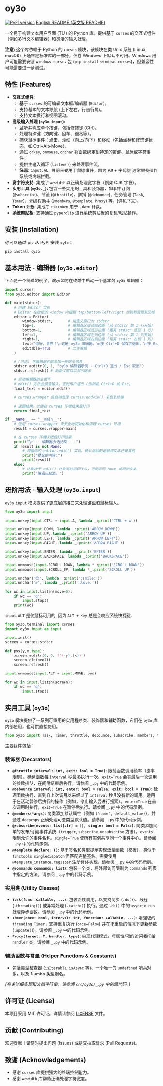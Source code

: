 # oy3o

[![PyPI version](https://badge.fury.io/py/oy3o.svg)](https://badge.fury.io/py/oy3o)
[English README (英文版 README)](README.md)

一个用于构建文本用户界面 (TUI) 的 Python 库，提供基于 `curses` 的交互式组件（例如多行文本编辑器）和灵活的输入处理。

**注意:** 这个库依赖于 Python 的 `curses` 模块，该模块在类 Unix 系统 (Linux, macOS) 上通常是标准库的一部分，但在 Windows 上默认不可用。Windows 用户可能需要安装 `windows-curses` 包 (`pip install windows-curses`)，但兼容性可能需要进一步测试。

## 特性 (Features)

*   **交互式组件:**
    *   基于 `curses` 的可编辑文本框/编辑器 (`Editor`)。
    *   支持基本的文本导航 (上下左右，行首行尾)。
    *   支持文本换行和视图滚动。
*   **高级输入处理 (`oy3o.input`):**
    *   监听并响应单个按键，包括修饰键 (Ctrl)。
    *   处理特殊键（方向键、回车、退格等）。
    *   捕获鼠标事件：点击、滚动（向上/向下）和移动（包括坐标和修饰键状态，如 Ctrl+Alt+Move）。
    *   通过 `onkey`, `onmouse`, `onchar` 将函数绑定到特定的按键、鼠标或字符事件。
    *   提供主输入循环 (`listen()`) 来处理事件流。
    *   **注意:** `input.ALT` 目前主要用于鼠标事件，因为 Alt + 字母键 通常会被操作系统或终端拦截。
*   **宽字符支持:** 集成了 `wcwidth` 以正确处理宽字符（例如 CJK 字符）。
*   **实用工具 (`oy3o._`):** 包含一些实用的工具和装饰器，如事件订阅 (`@subscribe`)、节流 (`@throttle`)、防抖 (`@debounce`)、任务管理 (`Task`, `Timer`)、元编程助手 (`@members`, `@template`, `Proxy`) 等。(详见下文)。
*   **Token 计数:** 集成了 `tiktoken` 用于 token 计数。
*   **系统剪贴板:** 支持通过 `pyperclip` 进行系统剪贴板的复制/粘贴操作。

## 安装 (Installation)

你可以通过 pip 从 PyPI 安装 `oy3o`：

```bash
pip install oy3o
```

## 基本用法 - 编辑器 (`oy3o.editor`)

下面是一个简单的例子，演示如何在终端中启动一个基本的 `oy3o` 编辑器：

```python
import curses
from oy3o.editor import Editor

def main(stdscr):
    # 创建 Editor 实例
    # Editor 在给定的 window 内根据 top/bottom/left/right 绘制和管理其区域
    editor = Editor(
        window=stdscr,       # 指定父窗口为 stdscr
        top=1,               # 编辑器区域顶部边距 (从 stdscr 第 1 行开始)
        bottom=1,            # 编辑器区域底部边距 (距离 stdscr 底部 1 行)
        left=1,              # 编辑器区域左侧边距 (从 stdscr 第 1 列开始)
        right=1,             # 编辑器区域右侧边距 (距离 stdscr 右侧 1 列)
        text="你好，世界！\n这是 oy3o 编辑器。\n按 Ctrl+D 保存并退出。\n按 Esc 取消。", # 初始文本
        editable=True        # 允许编辑
    )

    # (可选) 在编辑器外部添加一些提示信息
    stdscr.addstr(0, 1, "oy3o 编辑器示例 - Ctrl+D 退出 / Esc 取消")
    stdscr.refresh() # 刷新父窗口以显示提示

    # 启动编辑器的主循环
    # edit() 方法会接管输入，直到用户退出 (例如按 Ctrl+D 或 Esc)
    final_text = editor.edit()

    # curses.wrapper 会自动处理 curses.endwin() 来恢复终端

    # 返回结果，以便在 curses 环境结束后打印
    return final_text

if __name__ == "__main__":
    # 使用 curses.wrapper 来安全地初始化和清理 curses 环境
    result = curses.wrapper(main)

    # 在 curses 环境关闭后打印结果
    print("\n--- 编辑器会话结束 ---")
    if result is not None:
        # 根据你的 editor.edit() 实现，确认返回的是最终文本还是其他
        print("提交的内容:")
        print(result)
    else:
        # 这取决于 edit() 在取消时返回什么，可能返回 None 或原始文本
        print("编辑已取消。")

```

## 进阶用法 - 输入处理 (`oy3o.input`)

`oy3o.input` 模块提供了更底层的接口来处理键盘和鼠标输入。

```python
from oy3o import input

input.onkey(input.CTRL + input.A, lambda _:print('CTRL + A'))

input.onkey(input.DOWN, lambda _:print('ARROW DOWN'))
input.onkey(input.UP, lambda _:print('ARROW UP'))
input.onkey(input.LEFT, lambda _:print('ARROW LEFT'))
input.onkey(input.RIGHT, lambda _:print('ARROW RIGHT'))

input.onkey(input.ENTER, lambda _:print('ENTER'))
input.onkey(input.BACKSPACE, lambda _:print('BACKSPACE'))

input.onmouse(input.SCROLL_DOWN, lambda *_:print('SCROLL DOWN'))
input.onmouse(input.SCROLL_UP, lambda *_:print('SCROLL UP'))

input.onchar('😊', lambda _:print(':smile:'))
input.onchar('💕', lambda _:print(':love:'))

for wc in input.listen(move=0):
    if wc == 'q':
        input.stop()
    print(wc)
```

`input.ALT` 是仅鼠标可用的, 因为 `ALT + Key` 总是会响应系统快捷键.
```py
from oy3o.terminal import curses
import oy3o.input as input

input.init()
screen = curses.stdscr

def pos(y,x,type):
    screen.addstr(0, 0, f'({y},{x})')
    screen.clrtoeol()
    screen.refresh()

input.onmouse(input.ALT + input.MOVE, pos)

for wc in input.listen(screen):
    if wc == 'q':
        input.stop()
```

## 实用工具 (`oy3o`)

`oy3o` 模块提供了一系列可重用的实用程序类、装饰器和辅助函数，它们在 `oy3o` 库内部使用，也可供直接使用。

```python
from oy3o import Task, Timer, throttle, debounce, subscribe, members, template # 等等
```

主要组件包括：

### 装饰器 (Decorators)

*   **`@throttle(interval: int, exit: bool = True)`**: 限制函数调用频率（速率限制）。确保函数每 `interval` 秒最多执行一次。`exit=True` 会将最后一次调用的参数排队，在间隔结束后执行。请参阅 `_.py` 中的代码示例。
*   **`@debounce(interval: int, enter: bool = False, exit: bool = True)`**: 延迟函数执行，直到自上次调用以来经过了 `interval` 秒且没有新的调用。适用于在活动暂停后执行的操作（例如，停止输入后进行搜索）。`enter=True` 在首次调用时执行，`exit=True` 在暂停后执行。请参阅 `_.py` 中的代码示例。
*   **`@members(*args)`**: 向类添加默认属性（例如 `("name", default_value)`），并通过 `deepcopy` 正确处理可变类型默认值。请参阅 `_.py` 中的代码示例。
*   **`@subscribe(events: list[str] = [], single: bool = False)`**: 向类添加简单的发布/订阅事件系统（`trigger`, `subscribe`, `unsubscribe` 方法）。`events` 限制允许的事件名称。`single=True` 使所有实例共享同一个事件中心。请参阅 `_.py` 中的代码示例。
*   **`@template(declare: T)`**: 基于签名和类型提示实现泛型函数（模板），类似于 `functools.singledispatch` 但匹配完整签名。需要使用 `@template_instance.register` 注册具体实现。请参阅 `_.py` 中的代码示例。
*   **`@commands(commands: list)`**: 包装一个类，将外部访问限制为 `commands` 列表中指定的方法。请参阅 `_.py` 中的代码示例。

### 实用类 (Utility Classes)

*   **`Task(func: Callable, ...)`**: 包装函数调用，以支持同步 (`.do()`)、线程 (`.threading()`) 或异常处理 (`.catch()`) 执行。通过 `.do()` 中的 `asyncio.run` 处理异步函数。请参阅 `_.py` 中的代码示例。
*   **`Timer(once: bool, interval: int, function: Callable, ...)`**: 增强版的 `threading.Timer`，支持重复执行 (`once=False`) 并在不重启的情况下更新参数 (`.update()`)。请参阅 `_.py` 中的代码示例。
*   **`Proxy(target: T, handler: type)`**: 实现代理模式，将属性/项的访问委托给 `handler` 类。请参阅 `_.py` 中的代码示例。

### 辅助函数与常量 (Helper Functions & Constants)

*   包括类型检查器 (`isIterable`, `isAsync` 等)、一个唯一的 `undefined` 哨兵对象，以及 Numba 类型别名。

*(有关详细实现和文档字符串，请参阅 `src/oy3o/_.py` 中的源代码。)*

## 许可证 (License)

本项目采用 MIT 许可证。详情请参阅 [LICENSE](LICENSE) 文件。

## 贡献 (Contributing)

欢迎贡献！请随时提出问题 (Issues) 或提交拉取请求 (Pull Requests)。

## 致谢 (Acknowledgements)

*   感谢 `curses` 库提供强大的终端控制能力。
*   感谢 `wcwidth` 库帮助正确处理字符宽度。
